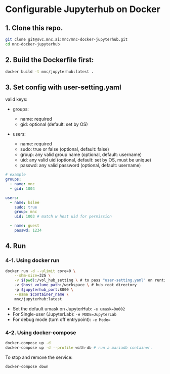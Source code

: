 # Configurable Jupyterhub on Docker

## 1. Clone this repo.
```bash
git clone git@svc.mnc.ai:mnc/mnc-docker-jupyterhub.git
cd mnc-docker-jupyterhub
```

## 2. Build the Dockerfile first:
```bash
docker build -t mnc/jupyterhub:latest .
```

## 3. Set config with user-setting.yaml
valid keys:  
- groups:  
  - name: required  
  - gid: optional (default: set by OS)  

- users:  
  - name: required
  - sudo: true or false (optional, default: false)  
  - group: any valid group name (optional, default: username)  
  - uid: any valid uid (optional, default: set by OS, must be unique)  
  - passwd: any valid password (optional, default: username)  

```yaml
# example
groups:
  - name: mnc
  - gid: 1004

users:
  - name: kslee
    sudo: true
    group: mnc
    uid: 1003 # match w host uid for permission

  - name: guest
    passwd: 1234
```

## 4. Run
### 4-1. Using docker run
```bash
docker run -d --ulimit core=0 \
    --shm-size=32G \
    -v $(pwd):/vol_hub_setting \ # to pass "user-setting.yaml" on runtime
    -v $host_volume_path:/workspace \ # hub root directory
    -p $jupyterhub_port:8000 \
    --name $container_name \
    mnc/jupyterhub:latest
```
- Set the default umask on JupyterHub: `-e umask=0o002`
- For Single-user (JupyterLab): `-e MODE=JupyterLab`
- For debug mode (turn off entrypoint): `-e Mode= `

### 4-2. Using docker-compose
```bash
docker-compose up -d
docker-compose up -d --profile with-db # run a mariadb container.
```

To stop and remove the service:
```bash
docker-compose down
```
